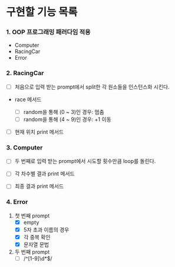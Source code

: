 # 구현할 기능 목록

### 1. OOP 프로그래밍 패러다임 적용

- Computer
- RacingCar
- Error

### 2. RacingCar

- [ ] 처음으로 입력 받는 prompt에서 split한 각 원소들을 인스턴스화 시킨다.
- race 메서드

  - [ ] random을 통해 (0 ~ 3)인 경우: 멈춤
  - [ ] random을 통해 (4 ~ 9)인 경우: +1 이동

- [ ] 현재 위치 print 메서드

### 3. Computer

- [ ] 두 번째로 입력 받는 prompt에서 시도할 횟수만큼 loop를 돌린다.
- [ ] 각 차수별 결과 print 메서드

- [ ] 최종 결과 print 메서드

### 4. Error

1. 첫 번째 prompt
   - [x] empty
   - [x] 5자 초과 이름의 경우
   - [x] 각 중복 확인
   - [x] 문자열 문법
2. 두 번째 prompt
   - [ ] /^[1-9]\d*$/
